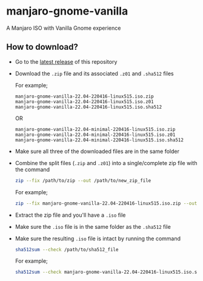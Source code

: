 # manjaro-gnome-vanilla
A Manjaro ISO with Vanilla Gnome experience

## How to download?
- Go to the [latest release](https://github.com/realmazharhussain/manjaro-gnome-vanilla/releases/latest) of this repository
- Download the `.zip` file and its associated `.z01` and `.sha512` files

  For example;

  ```
  manjaro-gnome-vanilla-22.04-220416-linux515.iso.zip
  manjaro-gnome-vanilla-22.04-220416-linux515.iso.z01
  manjaro-gnome-vanilla-22.04-220416-linux515.iso.sha512
  ```

  OR

  ```
  manjaro-gnome-vanilla-22.04-minimal-220416-linux515.iso.zip
  manjaro-gnome-vanilla-22.04-minimal-220416-linux515.iso.z01
  manjaro-gnome-vanilla-22.04-minimal-220416-linux515.iso.sha512
  ```

- Make sure all three of the downloaded files are in the same folder
- Combine the split files (`.zip` and `.z01`) into a single/complete zip file with the command

  ```bash
  zip --fix /path/to/zip --out /path/to/new_zip_file
  ```

  For example;

  ```bash
  zip --fix manjaro-gnome-vanilla-22.04-220416-linux515.iso.zip --out manjaro-gnome-vanilla-complete.zip
  ```

- Extract the zip file and you'll have a `.iso` file
- Make sure the `.iso` file is in the same folder as the `.sha512` file
- Make sure the resulting `.iso` file is intact by running the command

  ```bash
  sha512sum --check /path/to/sha512_file
  ```

  For example;

  ```bash
  sha512sum --check manjaro-gnome-vanilla-22.04-220416-linux515.iso.sha512
  ```
